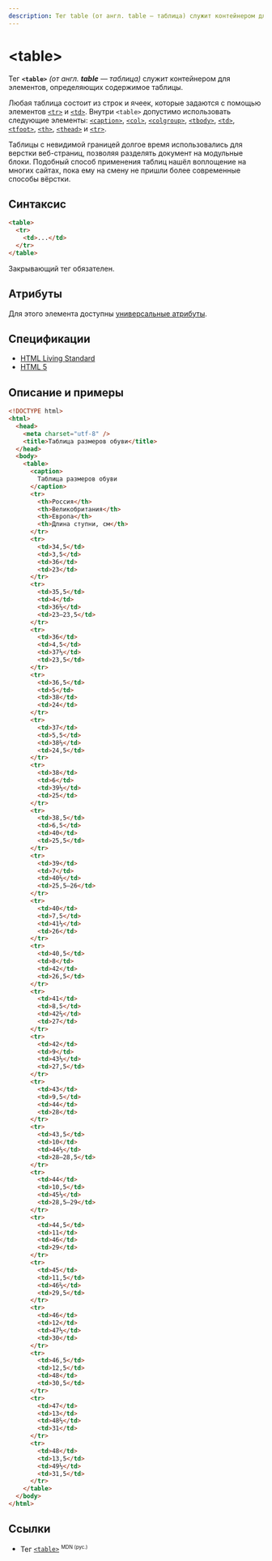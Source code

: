 ```yaml
---
description: Тег table (от англ. table — таблица) служит контейнером для элементов, определяющих содержимое таблицы
---
```


# &lt;table&gt;

Тег **`<table>`** _(от англ. **table** — таблица)_ служит контейнером для элементов, определяющих содержимое таблицы.

Любая таблица состоит из строк и ячеек, которые задаются с помощью элементов [`<tr>`](tr.md) и [`<td>`](td.md). Внутри `<table>` допустимо использовать следующие элементы: [`<caption>`](caption.md), [`<col>`](col.md), [`<colgroup>`](colgroup.md), [`<tbody>`](tbody.md), [`<td>`](td.md), [`<tfoot>`](tfoot.md), [`<th>`](th.md), [`<thead>`](thead.md) и [`<tr>`](tr.md).

Таблицы с невидимой границей долгое время использовались для верстки веб-страниц, позволяя разделять документ на модульные блоки. Подобный способ применения таблиц нашёл воплощение на многих сайтах, пока ему на смену не пришли более современные способы вёрстки.

## Синтаксис

```html
<table>
  <tr>
    <td>...</td>
  </tr>
</table>
```

Закрывающий тег обязателен.

## Атрибуты

Для этого элемента доступны [универсальные атрибуты](uni-attr.md).

## Спецификации

- [HTML Living Standard](https://html.spec.whatwg.org/multipage/tables.html#the-table-element)
- [HTML 5](http://www.w3.org/TR/html5/tabular-data.html#the-table-element)

## Описание и примеры

```html
<!DOCTYPE html>
<html>
  <head>
    <meta charset="utf-8" />
    <title>Таблица размеров обуви</title>
  </head>
  <body>
    <table>
      <caption>
        Таблица размеров обуви
      </caption>
      <tr>
        <th>Россия</th>
        <th>Великобритания</th>
        <th>Европа</th>
        <th>Длина ступни, см</th>
      </tr>
      <tr>
        <td>34,5</td>
        <td>3,5</td>
        <td>36</td>
        <td>23</td>
      </tr>
      <tr>
        <td>35,5</td>
        <td>4</td>
        <td>36⅔</td>
        <td>23–23,5</td>
      </tr>
      <tr>
        <td>36</td>
        <td>4,5</td>
        <td>37⅓</td>
        <td>23,5</td>
      </tr>
      <tr>
        <td>36,5</td>
        <td>5</td>
        <td>38</td>
        <td>24</td>
      </tr>
      <tr>
        <td>37</td>
        <td>5,5</td>
        <td>38⅔</td>
        <td>24,5</td>
      </tr>
      <tr>
        <td>38</td>
        <td>6</td>
        <td>39⅓</td>
        <td>25</td>
      </tr>
      <tr>
        <td>38,5</td>
        <td>6,5</td>
        <td>40</td>
        <td>25,5</td>
      </tr>
      <tr>
        <td>39</td>
        <td>7</td>
        <td>40⅔</td>
        <td>25,5–26</td>
      </tr>
      <tr>
        <td>40</td>
        <td>7,5</td>
        <td>41⅓</td>
        <td>26</td>
      </tr>
      <tr>
        <td>40,5</td>
        <td>8</td>
        <td>42</td>
        <td>26,5</td>
      </tr>
      <tr>
        <td>41</td>
        <td>8,5</td>
        <td>42⅔</td>
        <td>27</td>
      </tr>
      <tr>
        <td>42</td>
        <td>9</td>
        <td>43⅓</td>
        <td>27,5</td>
      </tr>
      <tr>
        <td>43</td>
        <td>9,5</td>
        <td>44</td>
        <td>28</td>
      </tr>
      <tr>
        <td>43,5</td>
        <td>10</td>
        <td>44⅔</td>
        <td>28–28,5</td>
      </tr>
      <tr>
        <td>44</td>
        <td>10,5</td>
        <td>45⅓</td>
        <td>28,5–29</td>
      </tr>
      <tr>
        <td>44,5</td>
        <td>11</td>
        <td>46</td>
        <td>29</td>
      </tr>
      <tr>
        <td>45</td>
        <td>11,5</td>
        <td>46⅔</td>
        <td>29,5</td>
      </tr>
      <tr>
        <td>46</td>
        <td>12</td>
        <td>47⅓</td>
        <td>30</td>
      </tr>
      <tr>
        <td>46,5</td>
        <td>12,5</td>
        <td>48</td>
        <td>30,5</td>
      </tr>
      <tr>
        <td>47</td>
        <td>13</td>
        <td>48⅔</td>
        <td>31</td>
      </tr>
      <tr>
        <td>48</td>
        <td>13,5</td>
        <td>49⅓</td>
        <td>31,5</td>
      </tr>
    </table>
  </body>
</html>
```

## Ссылки

- Тег [`<table>`](https://developer.mozilla.org/ru/docs/Web/HTML/Element/table) <sup><small>MDN (рус.)</small></sup>
